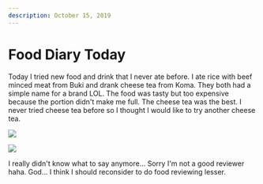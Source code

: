 ```yaml
---
description: October 15, 2019
---
```


# Food Diary Today

Today I tried new food and drink that I never ate before. I ate rice with beef minced meat from Buki and drank cheese tea from Koma. They both had a simple name for a brand LOL. The food was tasty but too expensive because the portion didn't make me full. The cheese tea was the best. I never tried cheese tea before so I thought I would like to try another cheese tea.

![](<../../.gitbook/assets/unpad blog\_191231\_0016.jpg>)

![](<../../.gitbook/assets/unpad blog\_191231\_0017 (1).jpg>)

I really didn't know what to say anymore... Sorry I'm not a good reviewer haha. God... I think I should reconsider to do food reviewing lesser.
